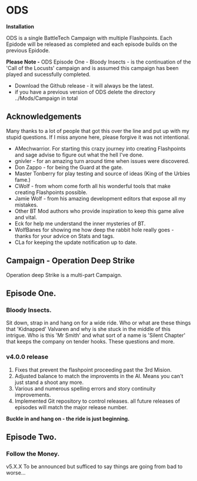 # ODS
**Installation**

ODS is a single BattleTech Campaign with multiple Flashpoints. Each Epidode will be released as completed and each episode builds on the previous Epidode.

**Please Note -**
ODS Episode One - Bloody Insects - is the continuation of the 'Call of the Locusts' campaign and is assumed this campaign has been played and sucessfully completed.

- Download the Github release - it will always be the latest.
- if you have a previous version of ODS delete the directory ../Mods/Campaign in total
## Acknowledgements
Many thanks to a lot of people that got this over the line and put up with my stupid questions. If I miss anyone here, please forgive it was not intentional.

- AMechwarrior. For starting this crazy journey into creating Flashpoints and sage advise to figure out what the hell I've done. 
- gnivler - for an amazing turn around time when issues were discovered.
- Don Zappo - for being the Guard at the gate. 
- Master Tonberry for play testing and source of ideas (King of the Urbies fame.)
- CWolf - from whom come forth all his wonderful tools that make creating Flashpoints possible. 
- Jamie Wolf - from his amazing development editors that expose all my mistakes.
- Other BT Mod authors who provide inspiration to keep this game alive and vital.
- Eck for help me understand the inner mysteries of BT.
- WolfBanes for showing me how deep the rabbit hole really goes - thanks for your advice on Stats and tags.
- CLa for keeping the update notification up to date.

## Campaign - Operation Deep Strike

Operation deep Strike is a multi-part Campaign. 

## Episode One. 
### Bloody Insects.

Sit down, strap in and hang on for a wide ride. Who or what are these things that 'Kidnapped' Valvaren and why is she stuck in the middle of this intrigue. Who is this 'Mr Smith' and what sort of a name is 'Silent Chapter' that keeps the company on tender hooks. These questions and more.

### v4.0.0 release
1.  Fixes that prevent the flashpoint proceeding past the 3rd Mision.
2.  Adjusted balance to match the improvemts in the AI. Means you can't just stand a shoot any more.
3.  Various and numerous spelling errors and story continuity improvements.
4.  Implemented Git repository to control releases. all future releases of episodes will match the major release number.


**Buckle in and hang on - the ride is just beginning.**

## Episode Two.
### Follow the Money.

v5.X.X
To be announced but sufficed to say things are going from bad to worse...

